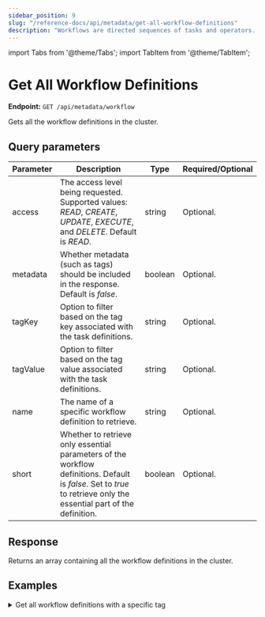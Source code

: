 ```yaml
---
sidebar_position: 9
slug: "/reference-docs/api/metadata/get-all-workflow-definitions"
description: "Workflows are directed sequences of tasks and operators. This API is used to retrieve all workflow definitions in Orkes Conductor."
---
```



import Tabs from '@theme/Tabs';
import TabItem from '@theme/TabItem';

# Get All Workflow Definitions

**Endpoint:** `GET /api/metadata/workflow`

Gets all the workflow definitions in the cluster.

## Query parameters

| Parameter  | Description | Type | Required/Optional |
| ---------- | ----------- | ---- | ----------------- |
| access | The access level being requested. Supported values: _READ_, _CREATE_, _UPDATE_, _EXECUTE_, and _DELETE_. Default is _READ_. | string | Optional. | 
| metadata | Whether metadata (such as tags) should be included in the response. Default is _false_. | boolean | Optional. | 
| tagKey | Option to filter based on the tag key associated with the task definitions. | string | Optional. | 
| tagValue | Option to filter based on the tag value associated with the task definitions. | string | Optional. | 
| name | The name of a specific workflow definition to retrieve. | string | Optional. | 
| short | Whether to retrieve only essential parameters of the workflow definitions. Default is _false_. Set to _true_ to retrieve only the essential part of the definition. | boolean | Optional. | 

## Response

Returns an array containing all the workflow definitions in the cluster.

## Examples

<details><summary>Get all workflow definitions with a specific tag</summary>

**Request**

```bash
curl -X 'GET' \
  'https://<YOUR_CLUSTER>/api/metadata/workflow?access=READ&metadata=false&tagKey=api&tagValue=doc' \
  -H 'accept: */*' \
  -H 'X-Authorization: <TOKEN>'
```
**Response**

```json
[
  {
    "createTime": 0,
    "updateTime": 1735802256013,
    "name": "api-test",
    "description": "Sample workflow created using API",
    "version": 1,
    "tasks": [
      {
        "name": "event",
        "taskReferenceName": "event_ref",
        "inputParameters": {},
        "type": "EVENT",
        "decisionCases": {},
        "defaultCase": [],
        "forkTasks": [],
        "startDelay": 0,
        "joinOn": [],
        "sink": "sqs:internal_event_name",
        "optional": false,
        "defaultExclusiveJoinTask": [],
        "asyncComplete": false,
        "loopOver": [],
        "onStateChange": {},
        "permissive": false
      }
    ],
    "inputParameters": [],
    "outputParameters": {},
    "failureWorkflow": "",
    "schemaVersion": 2,
    "restartable": false,
    "workflowStatusListenerEnabled": false,
    "ownerEmail": "john.doe@acme.com",
    "timeoutPolicy": "ALERT_ONLY",
    "timeoutSeconds": 0,
    "variables": {},
    "inputTemplate": {},
    "enforceSchema": true,
    "overwriteTags": true,
    "tags": [
      {
        "key": "api",
        "value": "doc"
      }
    ]
  }
]
```
</details>